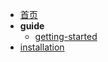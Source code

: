 * [首页](/docs/)
* **guide**
  * [getting-started](guide/getting-started.md)
* [installation](installation.md)
